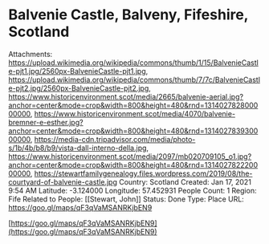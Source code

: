 # Balvenie Castle, Balveny, Fifeshire, Scotland

Attachments: https://upload.wikimedia.org/wikipedia/commons/thumb/1/15/BalvenieCastle-pjt1.jpg/2560px-BalvenieCastle-pjt1.jpg, https://upload.wikimedia.org/wikipedia/commons/thumb/7/7c/BalvenieCastle-pjt2.jpg/2560px-BalvenieCastle-pjt2.jpg, https://www.historicenvironment.scot/media/2665/balvenie-aerial.jpg?anchor=center&mode=crop&width=800&height=480&rnd=131402782800000000, https://www.historicenvironment.scot/media/4070/balvenie-bremner-e-esther.jpg?anchor=center&mode=crop&width=800&height=480&rnd=131402783930000000, https://media-cdn.tripadvisor.com/media/photo-s/1b/4b/b8/b9/vista-dall-interno-della.jpg, https://www.historicenvironment.scot/media/2097/mb020709105_o1.jpg?anchor=center&mode=crop&width=800&height=480&rnd=131402782220000000, https://stewartfamilygenealogy.files.wordpress.com/2019/08/the-courtyard-of-balvenie-castle.jpg
Country: Scotland
Created: Jan 17, 2021 9:54 AM
Latitude: -3.124000
Longitude: 57.452931
People Count: 1
Region: Fife
Related to People: [[Stewart, John]]
Status: Done
Type: Place
URL: https://goo.gl/maps/qF3qVaMSANRKjbEN9

[https://goo.gl/maps/qF3qVaMSANRKjbEN9](https://goo.gl/maps/qF3qVaMSANRKjbEN9)